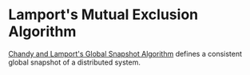 Lamport's Mutual Exclusion Algorithm
====================================

[Chandy and Lamport's Global Snapshot Algorithm] defines a consistent global snapshot of a distributed system.

  [Chandy and Lamport's Global Snapshot Algorithm]: http://www.ics.uci.edu/~cs237/lectures/old/chandylamport.pdf